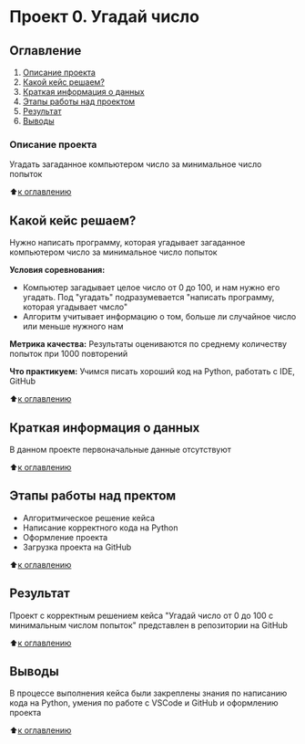 # Проект 0. Угадай число

## Оглавление
1. [Описание проекта](https://github.com/Maria-27A/game/blob/main/project_0/README.md#Описание-проекта)
2. [Какой кейс решаем?](https://github.com/Maria-27A/game/blob/main/project_0/README.md#Какой-кейс-решаем)
3. [Краткая информация о данных](https://github.com/Maria-27A/game/blob/main/project_0/README.md#Краткая-информация-о-данных)
4. [Этапы работы над проектом](https://github.com/Maria-27A/game/blob/main/project_0/README.md#Этапы-работы-над-проектом)
5. [Результат](https://github.com/Maria-27A/game/blob/main/project_0/README.md#Результат)
6. [Выводы](https://github.com/Maria-27A/game/blob/main/project_0/README.md#Выводы)

### Описание проекта
Угадать загаданное компьютером число за минимальное число попыток

:arrow_up:[к оглавлению](https://github.com/Maria-27A/game/blob/main/project_0/README.md#Оглавление)
## Какой кейс решаем?
Нужно написать программу, которая угадывает загаданное компьютером число за минимальное число попыток

**Условия соревнования:**
- Компьютер загадывает целое число от 0 до 100, и нам нужно его угадать. Под "угадать" подразумевается "написать программу, которая угадывает чмсло"
- Алгоритм учитывает информацию о том, больше ли случайное число или меньше нужного нам

**Метрика качества:**
Результаты оцениваются по среднему количеству попыток при 1000 повторений

**Что практикуем:**
Учимся писать хороший код на Python, работать с IDE, GitHub

:arrow_up:[к оглавлению](https://github.com/Maria-27A/game/tree/main/project_0/README.md#Оглавление)

## Краткая информация о данных
В данном проекте первоначальные данные отсутствуют

:arrow_up:[к оглавлению](https://github.com/Maria-27A/game/tree/main/project_0/README.md#Оглавление)

## Этапы работы над пректом
- Алгоритмическое решение кейса
- Написание корректного кода на Python
- Оформление проекта
- Загрузка проекта на GitHub 

:arrow_up:[к оглавлению](https://github.com/Maria-27A/game/blob/main/project_0/README.md#Оглавление)

## Результат
Проект c корректным решением кейса "Угадай число  от 0 до 100 с минимальным числом попыток" представлен в репозитории на GitHub

:arrow_up:[к оглавлению](https://github.com/Maria-27A/game/tree/main/project_0/README.md#Оглавление)

## Выводы
В процессе выполнения кейса были закреплены знания по написанию кода на Python, умения по работе с VSCode и GitHub и оформлению проекта

:arrow_up:[к оглавлению](https://github.com/Maria-27A/game/tree/main/project_0/README.md#Оглавление)
